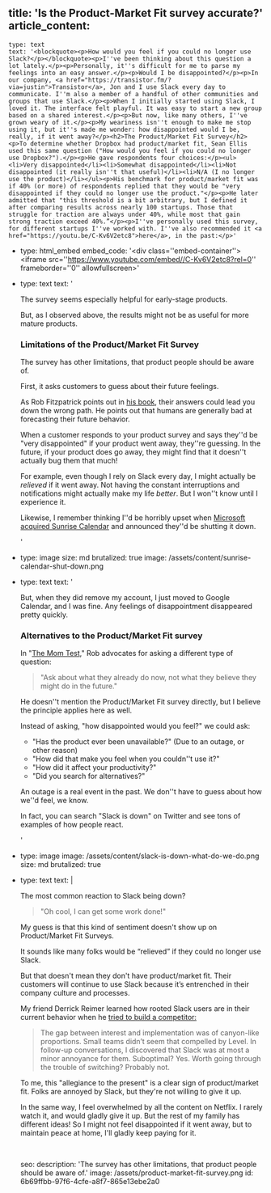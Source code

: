 title: 'Is the Product-Market Fit survey accurate?'
article_content:
  -
    type: text
    text: '<blockquote><p>How would you feel if you could no longer use Slack?</p></blockquote><p>I''ve been thinking about this question a lot lately.</p><p>Personally, it''s difficult for me to parse my feelings into an easy answer.</p><p>Would I be disappointed?</p><p>In our company, <a href="https://transistor.fm/?via=justin">Transistor</a>, Jon and I use Slack every day to communicate. I''m also a member of a handful of other communities and groups that use Slack.</p><p>When I initially started using Slack, I loved it. The interface felt playful. It was easy to start a new group based on a shared interest.</p><p>But now, like many others, I''ve grown weary of it.</p><p>My weariness isn''t enough to make me stop using it, but it''s made me wonder: how disappointed would I be, really, if it went away?</p><h2>The Product/Market Fit Survey</h2><p>To determine whether Dropbox had product/market fit, Sean Ellis used this same question ("How would you feel if you could no longer use Dropbox?").</p><p>He gave respondents four choices:</p><ul><li>Very disappointed</li><li>Somewhat disappointed</li><li>Not disappointed (it really isn''t that useful)</li><li>N/A (I no longer use the product)</li></ul><p>His benchmark for product/market fit was if 40% (or more) of respondents replied that they would be "very disappointed if they could no longer use the product."</p><p>He later admitted that "this threshold is a bit arbitrary, but I defined it after comparing results across nearly 100 startups. Those that struggle for traction are always under 40%, while most that gain strong traction exceed 40%.”</p><p>I''ve personally used this survey, for different startups I''ve worked with. I''ve also recommended it <a href="https://youtu.be/C-Kv6V2etc8">here</a>, in the past:</p>'
  -
    type: html_embed
    embed_code: '<style>.embed-container { position: relative; padding-bottom: 56.25%; height: 0; overflow: hidden; max-width: 100%; -webkit-filter: grayscale(100%); filter: grayscale(100%); } .embed-container iframe, .embed-container object, .embed-container embed { position: absolute; top: 0; left: 0; width: 100%; height: 100%; }</style><div class=''embed-container''><iframe src=''https://www.youtube.com/embed//C-Kv6V2etc8?rel=0'' frameborder=''0'' allowfullscreen></iframe></div>'
  -
    type: text
    text: '<p>The survey seems especially helpful for early-stage products.</p><p>But, as I observed above, the results might not be as useful for more mature products.</p><h3>Limitations of the Product/Market Fit Survey</h3><p>The survey has other limitations, that product people should be aware of.</p><p>First, it asks customers to guess about their future feelings.</p><p>As Rob Fitzpatrick points out in <a href="http://momtestbook.com/">his book</a>, their answers could lead you down the wrong path. He points out that humans are generally bad at forecasting their future behavior.</p><p>When a customer responds to your product survey and says they''d be "very disappointed" if your product went away, they''re guessing. In the future, if your product does go away, they might find that it doesn''t actually bug them that much!</p><p>For example, even though I rely on Slack every day, I might actually be <i>relieved</i>&nbsp;if it went away. Not having the constant interruptions and notifications might actually make my life <i>better</i>. But I won''t know until I experience it.</p><p>Likewise, I remember thinking I''d be horribly upset when <a href="https://blog.sunrise.am/">Microsoft acquired Sunrise Calendar</a> and announced they''d be shutting it down.</p>'
  -
    type: image
    size: md
    brutalized: true
    image: /assets/content/sunrise-calendar-shut-down.png
  -
    type: text
    text: '<p>But, when they did remove my account, I just moved to Google Calendar, and I was fine. Any feelings of disappointment disappeared pretty quickly.</p><h3>Alternatives to the Product/Market Fit survey</h3><p>In "<a href="http://momtestbook.com/">The Mom Test</a>," Rob advocates for asking a different type of question:</p><blockquote><p>"Ask about what they already do now, not what they believe they might do in the future."</p></blockquote><p>He doesn''t mention the Product/Market Fit survey directly, but I believe the principle applies here as well.</p><p>Instead of asking, "how disappointed would you feel?" we could ask:</p><ul><li>"Has the product ever been unavailable?" (Due to an outage, or other reason)</li><li>"How did that make you feel when you couldn''t use it?"</li><li>"How did it affect your productivity?"</li><li>"Did you search for alternatives?"</li></ul><p>An outage is a real event in the past. We don''t have to guess about how we''d feel, we know.</p><p>In fact, you can search "Slack is down" on Twitter and see tons of examples of how people react.</p>'
  -
    type: image
    image: /assets/content/slack-is-down-what-do-we-do.png
    size: md
    brutalized: true
  -
    type: text
    text: |
      <p>The most common reaction to Slack being down?&nbsp;</p><blockquote><p>"Oh cool, I can get some work done!"</p></blockquote><p>My guess is that this kind of sentiment doesn't show up on Product/Market Fit Surveys.&nbsp;</p><p>It sounds like many folks would be “relieved” if they could no longer use Slack.
      
      But that doesn't mean they don't have product/market fit. Their customers will continue to use Slack because it’s entrenched in their company culture and processes.</p><p>My friend Derrick Reimer learned how rooted Slack users are in their current behavior when he <a href="https://www.derrickreimer.com/essays/2019/05/17/im-walking-away-from-the-product-i-spent-a-year-building.html">tried to build a competitor:</a></p><blockquote><p>The gap between interest and implementation was of canyon-like proportions. Small teams didn’t seem that compelled by Level. In follow-up conversations, I discovered that Slack was at most a minor annoyance for them. Suboptimal? Yes. Worth going through the trouble of switching? Probably not.</p></blockquote><p>To me, this "allegiance to the present" is a clear sign of product/market fit. Folks are annoyed by Slack, but they're not willing to give it up.</p><p>In the same way, I feel overwhelmed by all the content on Netflix. I rarely watch it, and would gladly give it up. But the rest of my family has different ideas! So I might not feel disappointed if it went away, but to maintain peace at home, I'll gladly keep paying for it.</p><p><br></p>
seo:
  description: 'The survey has other limitations, that product people should be aware of.'
  image: /assets/product-market-fit-survey.png
id: 6b69ffbb-97f6-4cfe-a8f7-865e13ebe2a0
